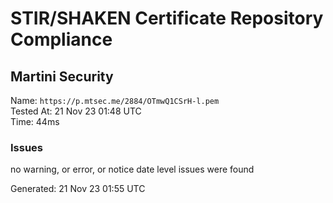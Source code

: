 # STIR/SHAKEN Certificate Repository Compliance

## Martini Security

Name: `https://p.mtsec.me/2884/OTmwQ1CSrH-l.pem`\
Tested At: 21 Nov 23 01:48 UTC\
Time: 44ms

### Issues

no warning, or error, or notice date level issues were found

Generated: 21 Nov 23 01:55 UTC